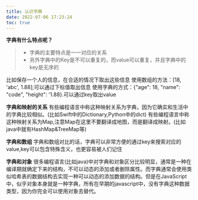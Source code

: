 ```yaml
---
title: 认识字典
date: 2022-07-06 17:23:24
toc: true
---
```


**字典有什么特点呢？**
>* 字典的主要特点是一一对应的关系
>* 另外字典中的Key是不可以重复的，而value可以重复，并且字典中的key是无序的

比如保存一个人的信息，在合适的情况下取出这些信息
使用数组的方法：[18, 'abc', 1.88];可以通过下标值取出信息
使用字典的方式：{"age": 18, "name": "code", "height": '1.88}.可以通过key取出value

**字典和映射的关系**
有些编程语言中称这种映射关系为字典，因为它确实和生活中的字典比较相似。(比如Swift中的Dictionary,Python中的dict)
有些编程语言中称这种映射关系为Map,注意Map在这里不要翻译成地图，而是翻译成映射。(比如java中就有HashMap&TreeMap等)

**字典和数组**
字典和数组对比的话，字典可以非常方便的通过key来搜索对应的value,key可以包含特殊含义，也更容易被人们记住

**字典和对象**
很多编程语言(比如java)中对字典和对象区分比较明显，通常是一种在编译期就确定下来的结构，不可以动态的添加或者删除属性。而字典通常会使用类似哈希表的数据结构去实现一种可以动态的添加数据的结构。但是在JavaScript中，似乎对象本身就是一种字典，所有在早期的javascript中，没有字典这种数据类型，因为你完全可以使用对象去替代。